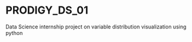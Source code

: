# PRODIGY_DS_01
Data Science internship project on variable distribution visualization using python
